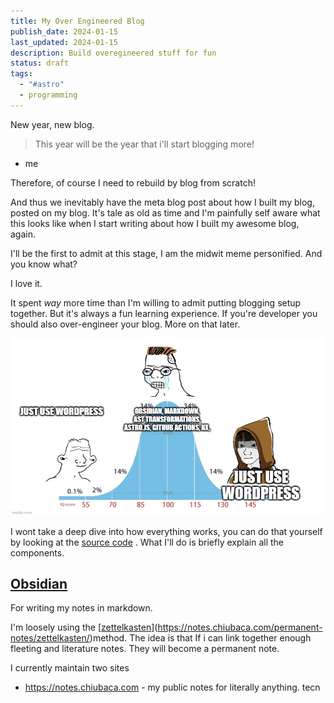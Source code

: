 ```yaml
---
title: My Over Engineered Blog
publish_date: 2024-01-15
last_updated: 2024-01-15
description: Build overegineered stuff for fun
status: draft
tags:
  - "#astro"
  - programming
---
```

New year, new blog. 

> This year will be the year that i'll start blogging more!
- me

Therefore, of course I need to rebuild by blog from scratch! 

And thus we inevitably have the meta blog post about how I built my blog, posted on my blog.  It's tale as old as time and I'm painfully self aware what this looks like when I start writing about how I built my awesome blog, again.

I'll be the first to admit at this stage, I am the midwit meme personified. And you know what? 

I love it. 

It spent _way_ more time than I'm willing to admit putting blogging setup together. But it's always a fun learning experience. If you're developer you should also over-engineer your blog. More on that later.


![](Pasted%20image%2020240115192642.jpg)

I wont take a deep dive into how everything works, you can do that yourself by looking at the [source code](https://github.com/chiubaca/chiubaca-monorepo) . What I'll do is briefly explain all the components.


## [Obsidian](https://obsidian.md/)

For writing my notes in markdown. 

 I'm loosely using the [[zettelkasten](https://notes.chiubaca.com/permanent-notes/zettelkasten)](https://notes.chiubaca.com/permanent-notes/zettelkasten/)method. The idea is that If i can link together enough fleeting and literature notes. They will become a permanent note.




I currently maintain two sites 

- https://notes.chiubaca.com - my public notes for literally anything. tecn

